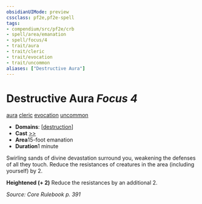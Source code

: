 ```yaml
---
obsidianUIMode: preview
cssclass: pf2e,pf2e-spell
tags:
- compendium/src/pf2e/crb
- spell/area/emanation
- spell/focus/4
- trait/aura
- trait/cleric
- trait/evocation
- trait/uncommon
aliases: ["Destructive Aura"]
---
```

# Destructive Aura *Focus 4*   
[aura](../../Rules/traits/aura.md)  [cleric](../../Rules/traits/cleric.md)  [evocation](../../Rules/traits/evocation.md)  [uncommon](../../Rules/traits/uncommon.md)  

- **Domains**: [[destruction](../setting/domains.md#Destruction)]
- **Cast** [>>](../../Rules/core-rulebook/chapter-9-playing-the-game.md#Actions "Two-Action") 
- **Area**15-foot emanation
- **Duration**1 minute

Swirling sands of divine devastation surround you, weakening the defenses of all they touch. Reduce the resistances of creatures in the area (including yourself) by 2.

**Heightened (+ 2)** Reduce the resistances by an additional 2.

*Source: Core Rulebook p. 391*